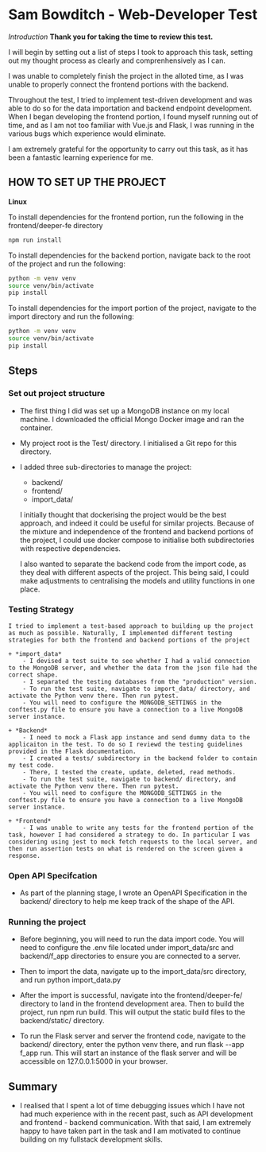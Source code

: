 # Sam Bowditch - Web-Developer Test 

*Introduction*
**Thank you for taking the time to review this test.**

I will begin by setting out a list of steps I took to approach this task, setting out my thought process as clearly and comprenhensively as I can.

I was unable to completely finish the project in the alloted time, as I was unable to properly connect the frontend portions with the backend. 

Throughout the test, I tried to implement test-driven development and was able to do so for the data importation and backend endpoint development. When I began developing the frontend portion, I found myself running out of time, and as I am not too familiar with Vue.js and Flask, I was running in the various bugs which experience would eliminate. 

I am extremely grateful for the opportunity to carry out this task, as it has been a fantastic learning experience for me. 

## HOW TO SET UP THE PROJECT

**Linux**

To install dependencies for the frontend portion, run the following in the frontend/deeper-fe directory

```bash
npm run install
```

To install dependencies for the backend portion, navigate back to the root of the project and run the following: 

```bash
python -m venv venv
source venv/bin/activate
pip install
```

To install dependencies for the import portion of the project, navigate to the import directory and run the following:

```bash
python -m venv venv
source venv/bin/activate
pip install
```

## Steps


### Set out project structure

+ The first thing I did was set up a MongoDB instance on my local machine. I downloaded the official Mongo Docker image and ran the container. 

+ My project root is the Test/ directory. I initialised a Git repo for this directory.

+ I added three sub-directories to manage the project:
    - backend/
    - frontend/
    - import_data/

    I initially thought that dockerising the project would be the best approach, and indeed it could be useful for similar projects. Because of the mixture and independence of the frontend and backend portions of the project, I could use docker compose to initialise both subdirectories with respective dependencies.

    I also wanted to separate the backend code from the import code, as they deal with different aspects of the project. This being said, I could make adjustments to centralising the models and utility functions in one place.

### Testing Strategy
    
    I tried to implement a test-based approach to building up the project as much as possible. Naturally, I implemented different testing strategies for both the frontend and backend portions of the project

    + *import_data*
        - I devised a test suite to see whether I had a valid connection to the MongoDB server, and whether the data from the json file had the correct shape.
        - I separated the testing databases from the "production" version.
        - To run the test suite, navigate to import_data/ directory, and activate the Python venv there. Then run pytest.
        - You will need to configure the MONGODB_SETTINGS in the conftest.py file to ensure you have a connection to a live MongoDB  server instance.

    + *Backend*
        - I need to mock a Flask app instance and send dummy data to the applicaiton in the test. To do so I reviewd the testing guidelines provided in the Flask documentation.
        - I created a tests/ subdirectory in the backend folder to contain my test code.
        - There, I tested the create, update, deleted, read methods. 
        - To run the test suite, navigate to backend/ directory, and activate the Python venv there. Then run pytest.
        - You will need to configure the MONGODB_SETTINGS in the conftest.py file to ensure you have a connection to a live MongoDB  server instance.
    
    + *Frontend*
        - I was unable to write any tests for the frontend portion of the task, however I had considered a strategy to do. In particular I was considering using jest to mock fetch requests to the local server, and then run assertion tests on what is rendered on the screen given a response. 


### Open API Specifcation

+ As part of the planning stage, I wrote an OpenAPI Specification in the backend/ directory to help me keep track of the shape of the API.

### Running the project

+ Before beginning, you will need to run the data import code. You will need to configure the .env file located under import_data/src and backend/f_app directories to ensure you are connected to a server.

+ Then to import the data, navigate up to the import_data/src directory, and run python import_data.py

+ After the import is successful, navigate into the frontend/deeper-fe/ directory to land in the frontend development area. Then to build the project, run npm run build. This will output the static build files to the backend/static/ directory.

+ To run the Flask server and server the frontend code, navigate to the backend/ directory, enter the python venv there, and run flask --app f_app run. This will start an instance of the flask server and will be accessible on 127.0.0.1:5000 in your browser. 


## Summary

+ I realised that I spent a lot of time debugging issues which I have not had much experience with in the recent past, such as API development and frontend - backend communication. With that said, I am extremely happy to have taken part in the task and I am motivated to continue building on my fullstack development skills.


